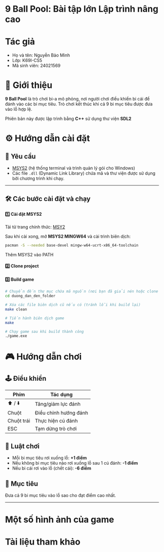 # 9 Ball Pool: Bài tập lớn Lập trình nâng cao
# Tác giả
- Họ và tên: Nguyễn Bảo Minh
- Lớp: K69I-CS5
- Mã sinh viên: 24021569
# 🎱 Giới thiệu

**9 Ball Pool** là trò chơi bi-a mô phỏng, nơi người chơi điều khiển bi cái để đánh vào các bi mục tiêu. Trò chơi kết thúc khi cả 9 bi mục tiêu được đưa vào lỗ hợp lệ.

Phiên bản này được lập trình bằng **C++** sử dụng thư viện **SDL2**

# ⚙️ Hướng dẫn cài đặt

## 🔧 Yêu cầu

- [MSYS2](https://www.msys2.org/) (hệ thống terminal và trình quản lý gói cho Windows)
- Các file `.dll` (Dynamic Link Library) chứa mã và thư viện được sử dụng bởi chương trình khi chạy.

---

## 🛠️ Các bước cài đặt và chạy

#### 1️⃣ Cài đặt MSYS2
Tải từ trang chính thức: [MSY2](https://www.msys2.org)
 
 Sau khi cài xong, mở **MSYS2 MINGW64** và cài trình biên dịch:

```bash
pacman -S --needed base-devel mingw-w64-ucrt-x86_64-toolchain
```
Thêm MSYS2 vào PATH
#### 2️⃣ Clone project

#### 3️⃣ Build game

```bash
# Chuyển đến thư mục chứa mã nguồn (nơi bạn đã giải nén hoặc clone project)
cd duong_dan_den_folder

# Xóa các file biên dịch cũ nếu có (tránh lỗi khi build lại)
make clean

# Tiến hành biên dịch game
make

# Chạy game sau khi build thành công
./game.exe
```



# 🎮 Hướng dẫn chơi

## 🕹️ Điều khiển

| Phím         | Tác dụng                      |
|--------------|-------------------------------|
| ⬆️ / ⬇️      | Tăng/giảm lực đánh            |
| Chuột        | Điều chỉnh hướng đánh         |
| Chuột trái   | Thực hiện cú đánh             |
| ESC          | Tạm dừng trò chơi             |

## 📐 Luật chơi

- Mỗi bi mục tiêu rơi xuống lỗ: **+1 điểm**
- Nếu không bi mục tiêu nào rơi xuống lỗ sau 1 cú đánh: **-1 điểm**
- Nếu bi cái rơi vào lỗ (chết cái): **-6 điểm**

## 🎯 Mục tiêu

Đưa cả 9 bi mục tiêu vào lỗ sao cho đạt điểm cao nhất.

---

# Một số hình ảnh của game

# Tài liệu tham khảo






